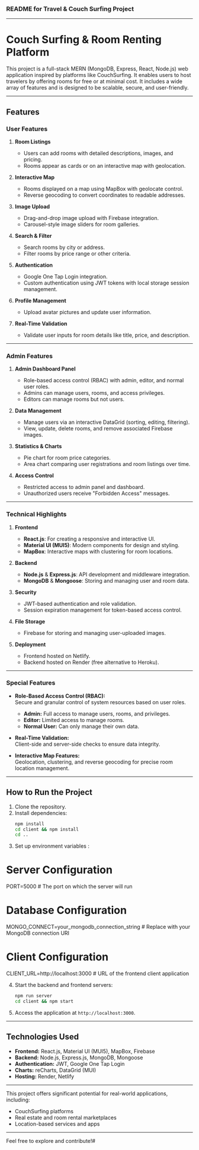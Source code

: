 ### README for Travel & Couch Surfing Project

---

# **Couch Surfing & Room Renting Platform**

This project is a full-stack MERN (MongoDB, Express, React, Node.js) web application inspired by platforms like CouchSurfing. It enables users to host travelers by offering rooms for free or at minimal cost. It includes a wide array of features and is designed to be scalable, secure, and user-friendly.

---

## **Features**

### **User Features**
1. **Room Listings**  
   - Users can add rooms with detailed descriptions, images, and pricing.
   - Rooms appear as cards or on an interactive map with geolocation.

2. **Interactive Map**  
   - Rooms displayed on a map using MapBox with geolocate control.
   - Reverse geocoding to convert coordinates to readable addresses.

3. **Image Upload**  
   - Drag-and-drop image upload with Firebase integration.
   - Carousel-style image sliders for room galleries.

4. **Search & Filter**  
   - Search rooms by city or address.
   - Filter rooms by price range or other criteria.

5. **Authentication**  
   - Google One Tap Login integration.
   - Custom authentication using JWT tokens with local storage session management.

6. **Profile Management**  
   - Upload avatar pictures and update user information.

7. **Real-Time Validation**  
   - Validate user inputs for room details like title, price, and description.

---

### **Admin Features**
1. **Admin Dashboard Panel**  
   - Role-based access control (RBAC) with admin, editor, and normal user roles.
   - Admins can manage users, rooms, and access privileges.
   - Editors can manage rooms but not users.

2. **Data Management**  
   - Manage users via an interactive DataGrid (sorting, editing, filtering).
   - View, update, delete rooms, and remove associated Firebase images.

3. **Statistics & Charts**  
   - Pie chart for room price categories.
   - Area chart comparing user registrations and room listings over time.

4. **Access Control**  
   - Restricted access to admin panel and dashboard.
   - Unauthorized users receive "Forbidden Access" messages.

---

### **Technical Highlights**
1. **Frontend**
   - **React.js**: For creating a responsive and interactive UI.
   - **Material UI (MUI5)**: Modern components for design and styling.
   - **MapBox**: Interactive maps with clustering for room locations.

2. **Backend**
   - **Node.js** & **Express.js**: API development and middleware integration.
   - **MongoDB** & **Mongoose**: Storing and managing user and room data.

3. **Security**
   - JWT-based authentication and role validation.
   - Session expiration management for token-based access control.

4. **File Storage**
   - Firebase for storing and managing user-uploaded images.

5. **Deployment**
   - Frontend hosted on Netlify.
   - Backend hosted on Render (free alternative to Heroku).

---

### **Special Features**
- **Role-Based Access Control (RBAC):**  
   Secure and granular control of system resources based on user roles.
   - **Admin:** Full access to manage users, rooms, and privileges.
   - **Editor:** Limited access to manage rooms.
   - **Normal User:** Can only manage their own data.

- **Real-Time Validation:**  
   Client-side and server-side checks to ensure data integrity.

- **Interactive Map Features:**  
   Geolocation, clustering, and reverse geocoding for precise room location management.

---

## **How to Run the Project**
1. Clone the repository.
2. Install dependencies:
   ```bash
   npm install
   cd client && npm install
   cd ..
   ```
3. Set up environment variables :

# Server Configuration
PORT=5000  # The port on which the server will run

# Database Configuration
MONGO_CONNECT=your_mongodb_connection_string  # Replace with your MongoDB connection URI

# Client Configuration
CLIENT_URL=http://localhost:3000  # URL of the frontend client application

4. Start the backend and frontend servers:
   ```bash
   npm run server
   cd client && npm start
   ```
5. Access the application at `http://localhost:3000`.

---

## **Technologies Used**
- **Frontend:** React.js, Material UI (MUI5), MapBox, Firebase
- **Backend:** Node.js, Express.js, MongoDB, Mongoose
- **Authentication:** JWT, Google One Tap Login
- **Charts:** reCharts, DataGrid (MUI)
- **Hosting:** Render, Netlify

---

This project offers significant potential for real-world applications, including:
- CouchSurfing platforms
- Real estate and room rental marketplaces
- Location-based services and apps

---

Feel free to explore and contribute!#
